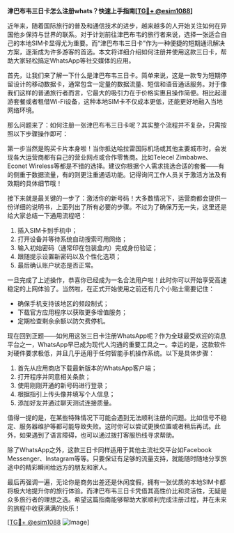 **津巴布韦三日卡怎么注册whats？快速上手指南[[TG💪+ @esim1088](https://t.me/s/esim1088)]**

近年来，随着国际旅行的普及和通信技术的进步，越来越多的人开始关注如何在异国他乡保持与世界的联系。对于计划前往津巴布韦的旅行者来说，选择一张适合自己的本地SIM卡显得尤为重要。而“津巴布韦三日卡”作为一种便捷的短期通讯解决方案，逐渐成为许多游客的首选。本文将详细介绍如何注册并使用这款三日卡，帮助大家轻松搞定WhatsApp等社交媒体的应用。

首先，让我们来了解一下什么是津巴布韦三日卡。简单来说，这是一款专为短期停留设计的移动数据卡，通常包含一定量的数据流量、短信和语音通话服务。对于像我们这样的普通旅行者而言，它最大的吸引力在于价格实惠且操作简便。相比起漫游套餐或者租借Wi-Fi设备，这种本地SIM卡不仅成本更低，还能更好地融入当地网络环境。

那么问题来了：如何注册一张津巴布韦三日卡呢？其实整个流程并不复杂，只需按照以下步骤操作即可：

第一步当然是购买卡片本身啦！当你抵达哈拉雷国际机场或其他主要城市时，会发现各大运营商都有自己的营业网点或合作零售商。比如Telecel Zimbabwe、Econet Wireless等都是不错的选择。建议你根据个人需求挑选合适的套餐——有的侧重于数据流量，有的则更注重通话功能。记得询问工作人员关于激活方法及有效期的具体细节哦！

接下来就是最关键的一步了：激活你的新号码！大多数情况下，运营商都会提供一份详细的说明书，上面列出了所有必要的步骤。不过为了确保万无一失，这里还是给大家总结一下通用流程吧：
1. 插入SIM卡到手机中；
2. 打开设备并等待系统自动搜索可用网络；
3. 输入初始密码（通常印在包装盒内）完成身份验证；
4. 跟随提示设置新密码以及个性化选项；
5. 最后确认账户状态是否正常。

一旦完成了上述操作，恭喜你已经成为一名合法用户啦！此时你可以开始享受高速稳定的上网体验了。当然啦，在正式开始使用之前还有几个小贴士需要记住：
- 确保手机支持该地区的频段制式；
- 下载官方应用程序以获取更多增值服务；
- 定期检查剩余余额以防欠费停机。

现在回到正题——如何用这张三日卡注册WhatsApp呢？作为全球最受欢迎的消息平台之一，WhatsApp早已成为现代人沟通的重要工具之一。幸运的是，这款软件对硬件要求极低，并且几乎适用于任何智能手机操作系统。以下是具体步骤：

1. 首先从应用商店下载最新版本的WhatsApp客户端；
2. 打开程序并同意相关条款；
3. 使用刚刚开通的新号码进行登录；
4. 根据指引上传头像并填写个人信息；
5. 添加好友并通过聊天测试连接质量。

值得一提的是，在某些特殊情况下可能会遇到无法顺利注册的问题。比如信号不稳定、服务器维护等都可能导致失败。这时你可以尝试更换位置或者稍后再试。此外，如果遇到了语言障碍，也可以通过拨打客服热线寻求帮助。

除了WhatsApp之外，这款三日卡同样适用于其他主流社交平台如Facebook Messenger、Instagram等等。只要保证有足够的流量支持，就能随时随地分享旅途中的精彩瞬间给远方的朋友和家人。

最后再强调一遍，无论你是商务出差还是休闲度假，拥有一张优质的本地SIM卡都将极大地提升你的旅行体验。而津巴布韦三日卡凭借其高性价比和灵活性，无疑是众多旅行者的理想之选。希望这篇指南能够帮助大家顺利完成注册过程，并在未来的旅程中收获满满的快乐！

[[TG💪+ @esim1088](https://t.me/s/esim1088) ![Image](https://i.postimg.cc/4NQfJmqS/Snipaste-2025-05-13-00-14-12.png)]